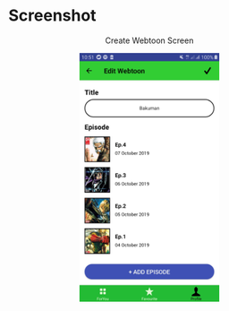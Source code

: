 # Screenshot
<p align="center">Create Webtoon Screen</p>
<p align="center">
<img src="./11.jpg" width="250" align="center">
</p>
<br>


